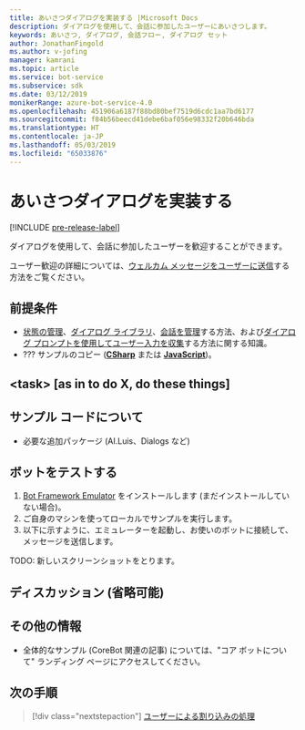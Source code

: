 ```yaml
---
title: あいさつダイアログを実装する |Microsoft Docs
description: ダイアログを使用して、会話に参加したユーザーにあいさつします。
keywords: あいさつ, ダイアログ, 会話フロー, ダイアログ セット
author: JonathanFingold
ms.author: v-jofing
manager: kamrani
ms.topic: article
ms.service: bot-service
ms.subservice: sdk
ms.date: 03/12/2019
monikerRange: azure-bot-service-4.0
ms.openlocfilehash: 451906a6187f88bd80bef7519d6cdc1aa7bd6177
ms.sourcegitcommit: f84b56beecd41debe6baf056e98332f20b646bda
ms.translationtype: HT
ms.contentlocale: ja-JP
ms.lasthandoff: 05/03/2019
ms.locfileid: "65033876"
---
```

# <a name="implement-a-greeting-dialog"></a>あいさつダイアログを実装する

[!INCLUDE [pre-release-label](../includes/pre-release-label.md)]

ダイアログを使用して、会話に参加したユーザーを歓迎することができます。

ユーザー歓迎の詳細については、[ウェルカム メッセージをユーザーに送信][send-welcome]する方法をご覧ください。

## <a name="prerequisites"></a>前提条件

- [状態の管理][concept-state]、[ダイアログ ライブラリ][concept-dialogs]、[会話を管理][simple-flow]する方法、および[ダイアログ プロンプトを使用してユーザー入力を収集][prompting]する方法に関する知識。
- ??? サンプルのコピー  ([**CSharp**][cs-sample] または [**JavaScript**][js-sample])。

## <a name="task-as-in-to-do-x-do-these-things"></a>\<task> [as in to do X, do these things]

<!--The key lines of code for this task.
    here are the cool lines that do that.
    just the few lines of implementation without setup.
-->

## <a name="about-the-sample-code"></a>サンプル コードについて

<!--setup & implementation & discussion of the sample code-->

- 必要な追加パッケージ (AI.Luis、Dialogs など)

<!--Any other key elements to get the code to work.
    Include setup for only the bits critical to the task at hand.
    don't go over all the code in the sample.
-->

## <a name="to-test-the-bot"></a>ボットをテストする

1. [Bot Framework Emulator](https://aka.ms/bot-framework-emulator-readme) をインストールします (まだインストールしていない場合)。
1. ご自身のマシンを使ってローカルでサンプルを実行します。
1. 以下に示すように、エミュレーターを起動し、お使いのボットに接続して、メッセージを送信します。

TODO: 新しいスクリーンショットをとります。

<!--![test dialog prompt sample](~/media/emulator-v4/test-dialog-prompt.png)-->

## <a name="discussion-optional"></a>ディスカッション (省略可能)

<!--Might be short and descriptive or include additional code for scenarios not covered in the samples repo
-->

## <a name="addition-information"></a>その他の情報

<!--include cross-linking other articles about the same sample.-->

- 全体的なサンプル (CoreBot 関連の記事) については、"コア ボットについて" ランディング ページにアクセスしてください。

## <a name="next-steps"></a>次の手順

> [!div class="nextstepaction"]
> [ユーザーによる割り込みの処理](bot-builder-howto-handle-user-interrupt.md)

<!-- Footnote-style links -->

[concept-basics]: bot-builder-basics.md
[concept-state]: bot-builder-concept-state.md
[concept-dialogs]: bot-builder-concept-dialog.md

[send-welcome]: bot-builder-send-welcome-message.md

[simple-flow]: bot-builder-dialog-manage-conversation-flow.md
[prompting]: bot-builder-prompts.md
[component-dialogs]: bot-builder-compositcontrol.md

[cs-sample]: ???
[js-sample]: ???

